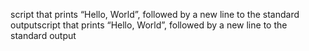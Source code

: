 script that prints “Hello, World”, followed by a new line to the standard outputscript that prints “Hello, World”, followed by a new line to the standard output
